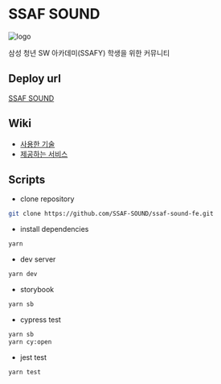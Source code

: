 # SSAF SOUND

![logo](https://github.com/SSAF-SOUND/ssaf-sound-fe/assets/79135734/7a65e6d1-3a4d-40de-bd34-6932d3e87ec3)

삼성 청년 SW 아카데미(SSAFY) 학생을 위한 커뮤니티

## Deploy url

[SSAF SOUND](https://ssafsound.com/)

## Wiki

- [사용한 기술](https://github.com/SSAF-SOUND/ssaf-sound-fe/wiki/Skills)
- [제공하는 서비스](https://github.com/SSAF-SOUND/ssaf-sound-fe/wiki/%EA%B8%B0%EB%8A%A5-%EC%86%8C%EA%B0%9C)

## Scripts

- clone repository

```zsh
git clone https://github.com/SSAF-SOUND/ssaf-sound-fe.git
```

- install dependencies

```zsh
yarn
```

- dev server

```zsh
yarn dev
```

- storybook

```zsh
yarn sb
```

- cypress test

```zsh
yarn sb
yarn cy:open
```

- jest test

```zsh
yarn test
```
